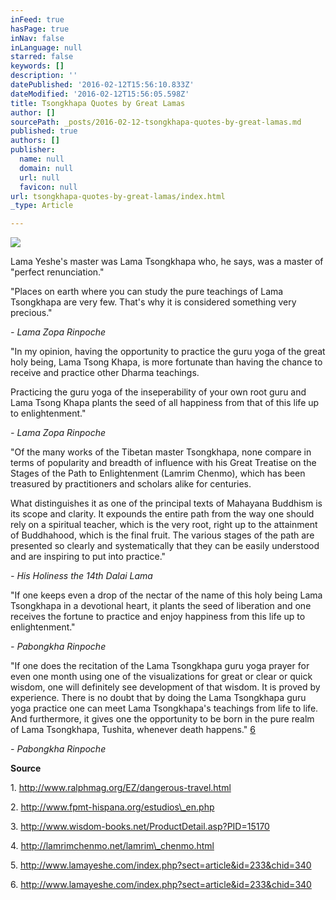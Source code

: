 ```yaml
---
inFeed: true
hasPage: true
inNav: false
inLanguage: null
starred: false
keywords: []
description: ''
datePublished: '2016-02-12T15:56:10.833Z'
dateModified: '2016-02-12T15:56:05.598Z'
title: Tsongkhapa Quotes by Great Lamas
author: []
sourcePath: _posts/2016-02-12-tsongkhapa-quotes-by-great-lamas.md
published: true
authors: []
publisher:
  name: null
  domain: null
  url: null
  favicon: null
url: tsongkhapa-quotes-by-great-lamas/index.html
_type: Article

---
```

![](https://the-grid-user-content.s3-us-west-2.amazonaws.com/91243dea-c423-4d67-871f-72dfc0592718.jpg)

Lama Yeshe's master was Lama Tsongkhapa who, he says, was a master of "perfect renunciation." 

"Places on earth where you can study the pure teachings of Lama Tsongkhapa are very few. That's why it is considered something very precious." 

_- Lama Zopa Rinpoche_

"In my opinion, having the opportunity to practice the guru yoga of the great holy being, Lama Tsong Khapa, is more fortunate than having the chance to receive and practice other Dharma teachings.

Practicing the guru yoga of the inseperability of your own root guru and Lama Tsong Khapa plants the seed of all happiness from that of this life up to enlightenment." 

_- Lama Zopa Rinpoche_

"Of the many works of the Tibetan master Tsongkhapa, none compare in terms of popularity and breadth of influence with his Great Treatise on the Stages of the Path to Enlightenment (Lamrim Chenmo), which has been treasured by practitioners and scholars alike for centuries.

What distinguishes it as one of the principal texts of Mahayana Buddhism is its scope and clarity. It expounds the entire path from the way one should rely on a spiritual teacher, which is the very root, right up to the attainment of Buddhahood, which is the final fruit. The various stages of the path are presented so clearly and systematically that they can be easily understood and are inspiring to put into practice." 

_- His Holiness the 14th Dalai Lama_

"If one keeps even a drop of the nectar of the name of this holy being Lama Tsongkhapa in a devotional heart, it plants the seed of liberation and one receives the fortune to practice and enjoy happiness from this life up to enlightenment." 

_- Pabongkha Rinpoche_

"If one does the recitation of the Lama Tsongkhapa guru yoga prayer for even one month using one of the visualizations for great or clear or quick wisdom, one will definitely see development of that wisdom. It is proved by experience. There is no doubt that by doing the Lama Tsongkhapa guru yoga practice one can meet Lama Tsongkhapa's teachings from life to life. And furthermore, it gives one the opportunity to be born in the pure realm of Lama Tsongkhapa, Tushita, whenever death happens." [6][0]

_- Pabongkha Rinpoche_

**Source**

1\. http://www.ralphmag.org/EZ/dangerous-travel.html

2\. http://www.fpmt-hispana.org/estudios\_en.php

3\. http://www.wisdom-books.net/ProductDetail.asp?PID=15170

4\. http://lamrimchenmo.net/lamrim\_chenmo.html

5\. http://www.lamayeshe.com/index.php?sect=article&id=233&chid=340

6\. http://www.lamayeshe.com/index.php?sect=article&id=233&chid=340

[][1][][2][][3][][4][][5][][5]

[0]: http://www.tsemrinpoche.com/tsem-tulku-rinpoche/tsongkhapa/quotes-by-great-lamas.html#6
[1]: http://www.ralphmag.org/EZ/dangerous-travel.html
[2]: http://www.fpmt-hispana.org/estudios_en.php
[3]: http://www.wisdom-books.net/ProductDetail.asp?PID=15170
[4]: http://lamrimchenmo.net/lamrim_chenmo.html
[5]: http://www.lamayeshe.com/index.php?sect=article&id=233&chid=340